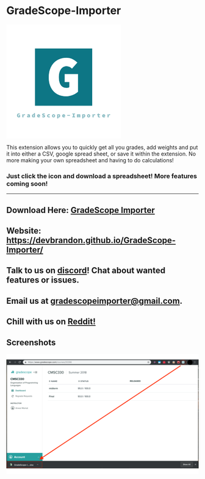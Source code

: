 # GradeScope-Importer
<img align="center" src="https://github.com/DevBrandon/GradeScope-Importer/blob/master/src/icons/logo.png" width="300"/>

This extension allows you to quickly get all you grades, add weights and put it into either a CSV, google spread sheet, or save it within the extension. No more making your own spreadsheet and having to do calculations! 
### Just click the icon and download a spreadsheet! More features coming soon!
****
## Download Here: [GradeScope Importer](https://chrome.google.com/webstore/detail/gradescope-importer-alpha/edffhpclenljnfdgbgmjjiegjpjecdgp)

## Website: https://devbrandon.github.io/GradeScope-Importer/

## Talk to us on [discord](https://discord.gg/r2bcHVG)! Chat about wanted features or issues. 
## Email us at [gradescopeimporter@gmail.com](gradescopeimporter@gmail.com).
## Chill with us on [Reddit!](https://www.reddit.com/r/GradeScopeImporter/)

## Screenshots
<img align="center" src="https://github.com/DevBrandon/GradeScope-Importer/blob/master/src/icons/screenshot.png"/>
